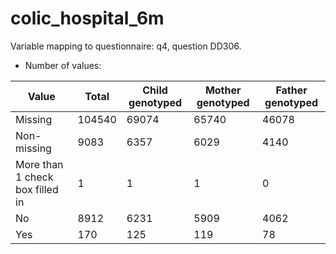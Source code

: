 # colic_hospital_6m
Variable mapping to questionnaire: q4, question DD306.
- Number of values:

| Value | Total | Child genotyped | Mother genotyped | Father genotyped |
| ----- | ----- | --------------- | ---------------- | ---------------- |
| Missing | 104540 | 69074 | 65740 | 46078 |
| Non-missing | 9083 | 6357 | 6029 | 4140 |
| More than 1 check box filled in | 1 | 1 | 1 |0 |
| No | 8912 | 6231 | 5909 |4062 |
| Yes | 170 | 125 | 119 |78 |



